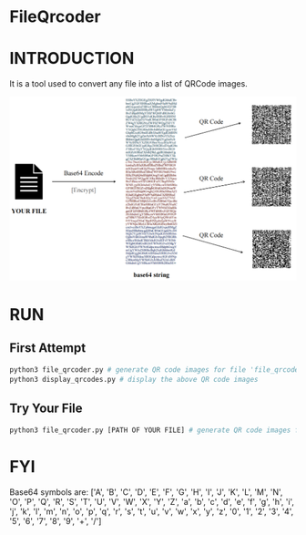 # FileQrcoder
# INTRODUCTION
It is a tool used to convert any file into a list of QRCode images.

![image](https://github.com/LinpengLu/FileQrcoder/blob/main/intro.png)

# RUN
## First Attempt
```python
python3 file_qrcoder.py # generate QR code images for file 'file_qrcoder.py' itself
python3 display_qrcodes.py # display the above QR code images
```

## Try Your File
```python
python3 file_qrcoder.py [PATH OF YOUR FILE] # generate QR code images for 'YOUR FILE'
```

# FYI
Base64 symbols are: ['A', 'B', 'C', 'D', 'E', 'F', 'G', 'H', 'I', 'J', 'K', 'L', 'M', 'N', 'O', 'P', 'Q', 'R', 'S', 'T', 'U', 'V', 'W', 'X', 'Y', 'Z', 'a', 'b', 'c', 'd', 'e', 'f', 'g', 'h', 'i', 'j', 'k', 'l', 'm', 'n', 'o', 'p', 'q', 'r', 's', 't', 'u', 'v', 'w', 'x', 'y', 'z', '0', '1', '2', '3', '4', '5', '6', '7', '8', '9', '+', '/']
